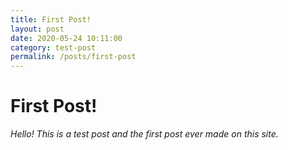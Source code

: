 ```yaml
---
title: First Post!
layout: post
date: 2020-05-24 10:11:00
category: test-post
permalink: /posts/first-post
---
```

# First Post!
_Hello! This is a test post and the first post ever made on this site._

